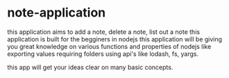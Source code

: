 # note-application
this application aims to add a note, delete a note, list out a note
this application is built for the begginers in nodejs 
this application will be giving you great knowledge on various functions and properties of nodejs like
exporting values 
requiring folders
using api's like lodash, fs, yargs.

this app will get your ideas clear on many basic concepts.
